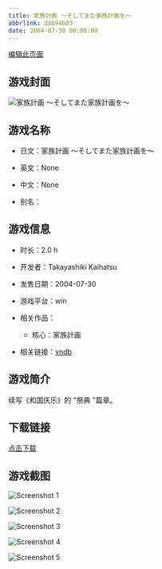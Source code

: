 ```yaml
---
title: 家族計画 〜そしてまた家族計画を〜
abbrlink: dab94b03
date: 2004-07-30 00:00:00
---
```

[编辑此页面](https://github.com/ACG-3/ADV3-source/blob/main/source/_posts/games/%E5%AE%B6%E6%97%8F%E8%A8%88%E7%94%BB%20%E3%80%9C%E3%81%9D%E3%81%97%E3%81%A6%E3%81%BE%E3%81%9F%E5%AE%B6%E6%97%8F%E8%A8%88%E7%94%BB%E3%82%92%E3%80%9C.md)

## 游戏封面

![家族計画 〜そしてまた家族計画を〜](https://pan.timero.xyz/d/onedrive/img_lib_001/%E5%AE%B6%E6%97%8F%E8%A8%88%E7%94%BB%20%E3%80%9C%E3%81%9D%E3%81%97%E3%81%A6%E3%81%BE%E3%81%9F%E5%AE%B6%E6%97%8F%E8%A8%88%E7%94%BB%E3%82%92%E3%80%9C_cover.avif)


## 游戏名称

- 日文：家族計画 〜そしてまた家族計画を〜
- 英文：None
- 中文：None

- 别名：


## 游戏信息

- 时长：2.0 h
- 开发者：Takayashiki Kaihatsu
- 发售日期：2004-07-30
- 游戏平台：win
- 相关作品：
   - 核心：家族計画

- 相关链接：[vndb](https://vndb.org/v3184)


## 游戏简介

续写《和国庆乐》的 "祭典 "篇章。


## 下载链接

[点击下载](https://pan.timero.xyz/onedrive/adv_lib_001/%E5%AE%B6%E6%97%8F%E8%A8%88%E7%94%BB%20%E3%80%9C%E3%81%9D%E3%81%97%E3%81%A6%E3%81%BE%E3%81%9F%E5%AE%B6%E6%97%8F%E8%A8%88%E7%94%BB%E3%82%92%E3%80%9C)


## 游戏截图


![Screenshot 1](https://pan.timero.xyz/d/onedrive/img_lib_001/%E5%AE%B6%E6%97%8F%E8%A8%88%E7%94%BB%20%E3%80%9C%E3%81%9D%E3%81%97%E3%81%A6%E3%81%BE%E3%81%9F%E5%AE%B6%E6%97%8F%E8%A8%88%E7%94%BB%E3%82%92%E3%80%9C_Screenshot_1.avif)

![Screenshot 2](https://pan.timero.xyz/d/onedrive/img_lib_001/%E5%AE%B6%E6%97%8F%E8%A8%88%E7%94%BB%20%E3%80%9C%E3%81%9D%E3%81%97%E3%81%A6%E3%81%BE%E3%81%9F%E5%AE%B6%E6%97%8F%E8%A8%88%E7%94%BB%E3%82%92%E3%80%9C_Screenshot_2.avif)

![Screenshot 3](https://pan.timero.xyz/d/onedrive/img_lib_001/%E5%AE%B6%E6%97%8F%E8%A8%88%E7%94%BB%20%E3%80%9C%E3%81%9D%E3%81%97%E3%81%A6%E3%81%BE%E3%81%9F%E5%AE%B6%E6%97%8F%E8%A8%88%E7%94%BB%E3%82%92%E3%80%9C_Screenshot_3.avif)

![Screenshot 4](https://pan.timero.xyz/d/onedrive/img_lib_001/%E5%AE%B6%E6%97%8F%E8%A8%88%E7%94%BB%20%E3%80%9C%E3%81%9D%E3%81%97%E3%81%A6%E3%81%BE%E3%81%9F%E5%AE%B6%E6%97%8F%E8%A8%88%E7%94%BB%E3%82%92%E3%80%9C_Screenshot_4.avif)

![Screenshot 5](https://pan.timero.xyz/d/onedrive/img_lib_001/%E5%AE%B6%E6%97%8F%E8%A8%88%E7%94%BB%20%E3%80%9C%E3%81%9D%E3%81%97%E3%81%A6%E3%81%BE%E3%81%9F%E5%AE%B6%E6%97%8F%E8%A8%88%E7%94%BB%E3%82%92%E3%80%9C_Screenshot_5.avif)

